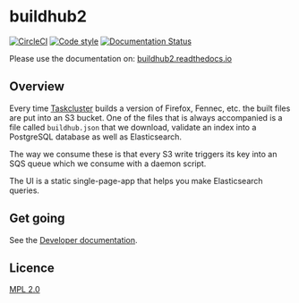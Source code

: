 # buildhub2

[![CircleCI](https://circleci.com/gh/mozilla/buildhub2.svg?style=svg)](https://circleci.com/gh/mozilla/buildhub2)
[![Code style](https://img.shields.io/badge/Code%20style-black-000000.svg)](https://github.com/ambv/black)
[![Documentation Status](https://readthedocs.org/projects/buildhub2/badge/?version=latest)](https://buildhub2.readthedocs.io/en/latest/?badge=latest)
 

Please use the documentation on: [buildhub2.readthedocs.io](https://buildhub2.readthedocs.io/)

## Overview

Every time [Taskcluster](https://tools.taskcluster.net/) builds a version of
Firefox, Fennec, etc. the built files are put into an S3 bucket. One of the files
that is always accompanied is a file called `buildhub.json` that we download,
validate an index into a PostgreSQL database as well as Elasticsearch.

The way we consume these is that every S3 write triggers its key into an SQS queue
which we consume with a daemon script.

The UI is a static single-page-app that helps you make Elasticsearch queries.

## Get going

See the [Developer documentation](https://buildhub2.readthedocs.io/en/latest/dev.html).

## Licence

[MPL 2.0](http://www.mozilla.org/MPL/2.0/)
